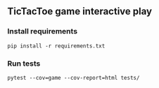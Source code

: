 ## TicTacToe game interactive play

### Install requirements
```
pip install -r requirements.txt
```

### Run tests
```
pytest --cov=game --cov-report=html tests/
```
